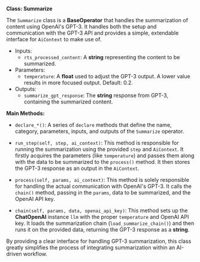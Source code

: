 **Class: Summarize**

The `Summarize` class is a **BaseOperator** that handles the summarization of content using OpenAI's GPT-3. It handles both the setup and communication with the GPT-3 API and provides a simple, extendable interface for `AiContext` to make use of.

- Inputs: 
  * `rts_processed_content`: A **string** representing the content to be summarized.
- Parameters: 
  * `temperature`: A **float** used to adjust the GPT-3 output. A lower value results in more focused output. Default: 0.2.
- Outputs: 
  * `summarize_gpt_response`: The **string** response from GPT-3, containing the summarized content.

**Main Methods:**

- `declare_*()`: A series of `declare` methods that define the name, category, parameters, inputs, and outputs of the `Summarize` operator.

- `run_step(self, step, ai_context)`: This method is responsible for running the summarization using the provided `step` and `AiContext`. It firstly acquires the parameters (like `temperature`) and passes them along with the data to be summarized to the `process()` method. It then stores the GPT-3 response as an output in the `AiContext`.

- `process(self, params, ai_context)`: This method is solely responsible for handling the actual communication with OpenAI's GPT-3. It calls the `chain()` method, passing in the `params`, data to be summarized, and the OpenAI API key.

- `chain(self, params, data, openai_api_key)`: This method sets up the **ChatOpenAI** instance `llm` with the proper `temperature` and OpenAI API key. It loads the summarization chain (`load_summarize_chain()`) and then runs it on the provided data, returning the GPT-3 response as a **string**.

By providing a clear interface for handling GPT-3 summarization, this class greatly simplifies the process of integrating summarization within an AI-driven workflow.